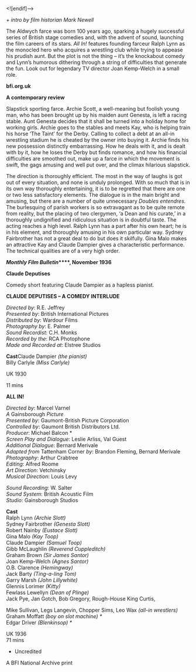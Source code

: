 
<![endif]-->

_+ intro by film historian Mark Newell_

The Aldwych farce was born 100 years ago, sparking a hugely successful series of British stage comedies and, with the advent of sound, launching the film careers of its stars. _All In!_ features founding farceur Ralph Lynn as the monocled hero who acquires a wrestling club while trying to appease his prudish aunt. But the plot is not the thing – it’s the knockabout comedy and Lynn’s humorous dithering through a string of difficulties that generate the fun. Look out for legendary TV director Joan Kemp-Welch in a small role.

**bfi.org.uk**

**A contemporary review**

Slapstick sporting farce. Archie Scott, a well-meaning but foolish young man, who has been brought up by his maiden aunt Genesta, is left a racing stable. Aunt Genesta decides that it shall be turned into a holiday home for working girls. Archie goes to the stables and meets Kay, who is helping train his horse ‘The Taint’ for the Derby. Calling to collect a debt at an all-in wrestling stadium he is cheated by the owner into buying it. Archie finds his new possession distinctly embarrassing. How he deals with it, and is dealt with by it, how he loses the Derby but finds romance, and how his financial difficulties are smoothed out, make up a farce in which the movement is swift, the gags amusing and well put over, and the climax hilarious slapstick.

The direction is thoroughly efficient. The most in the way of laughs is got out of every situation, and none is unduly prolonged. With so much that is in its own way thoroughly entertaining, it is to be regretted that there are one or two less satisfactory elements. The dialogue is in the main bright and amusing, but there are a number of quite unnecessary _Doubles entendres_. The burlesquing of parish workers is so extravagant as to be quite remote from reality, but the placing of two clergymen, ‘a Dean and his curate,’ in a thoroughly undignified and ridiculous situation is in doubtful taste. The acting reaches a high level. Ralph Lynn has a part after his own heart; he is in his element, and thoroughly amusing in his own particular way. Sydney Fairbrother has not a great deal to do but does it skilfully. Gina Malo makes an attractive Kay and Claude Dampier gives a characteristic performance. The technical qualities are of a very high order.

**_Monthly Film Bulletin_****, November 1936**

**Claude Deputises**

Comedy short featuring Claude Dampier as a hapless pianist.

  

**CLAUDE DEPUTISES – A COMEDY INTERLUDE**

_Directed by_: R.E. Jeffrey  
_Presented by_: British International Pictures  
_Distributed by_: Wardour Films  
_Photography by_: E. Palmer  
_Sound Recordist_: C.H. Monks  
_Recorded by the_: RCA Photophone  
_Made and Recorded at_: Elstree Studios

**Cast**Claude Dampier _(the pianist)_  
Billy Carlyle _(Miss Carlyle)_

UK 1930

11 mins

**ALL IN!**

_Directed by_: Marcel Varnel  
_A_ Gainsborough _Picture_  
_Presented by_: Gaumont-British Picture Corporation  
_Controlled by_: Gaumont British Distributors Ltd.  
_Producer_: Michael Balcon *  
_Screen Play and Dialogue_: Leslie Arliss, Val Guest  
_Additional Dialogue_: Bernard Merivale  
_Adapted from_ Tattenham Corner _by_: Brandon Fleming, Bernard Merivale  
_Photography_: Arthur Crabtree  
_Editing_: Alfred Roome  
_Art Direction_: Vetchinsky  
_Musical Direction_: Louis Levy

_Sound Recording_: W. Salter  
_Sound System_: British Acoustic Film  
_Studio_: Gainsborough Studios

**Cast**  
Ralph Lynn _(Archie Slott)_  
Sydney Fairbrother _(Genesta Slott)_  
Robert Nainby _(Eustace Slott)_  
Gina Malo _(Kay Toop)_  
Claude Dampier _(Samuel Toop)_  
Gibb McLaughlin _(Reverend Cuppleditch)_  
Graham Brown _(Sir James Santor)_  
Joan Kemp-Welch _(Agnes Santor)_  
O.B. Clarence _(Hemingway)_  
Jack Barty _(Ting-a-ling Tom)_  
Garry Marsh _(John Lillywhite)_  
Glennis Lorimer _(Kitty)_  
Fewlass Lewellyn _(Dean of Plinge)_  
Jack Pye, Jan Gotch, Bob Gregory, Rough-House King Curtis,

Mike Sullivan, Legs Langevin, Chopper Sims, Leo Wax _(all-in wrestlers)_  
Graham Moffatt _(boy on slot machine) *_  
Edgar Driver _(Blenkinsop) *_

UK 1936  
71 mins  

* Uncredited  

A BFI National Archive print  
<!--stackedit_data:
eyJoaXN0b3J5IjpbMTgzNzA4MTMyMyw3MzA5OTgxMTZdfQ==
-->